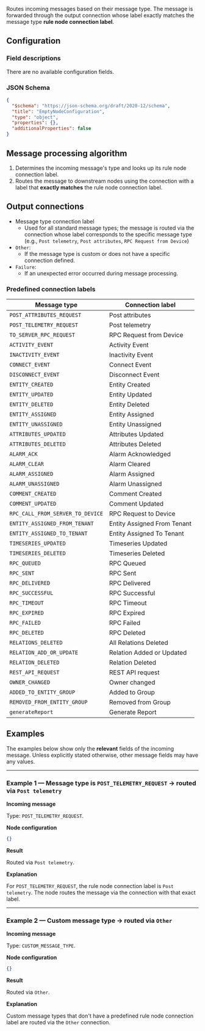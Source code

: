 Routes incoming messages based on their message type. The message is forwarded through the output connection whose label exactly matches the message type **rule node connection
label**.

## Configuration

### Field descriptions

There are no available configuration fields.

### JSON Schema

```json
{
  "$schema": "https://json-schema.org/draft/2020-12/schema",
  "title": "EmptyNodeConfiguration",
  "type": "object",
  "properties": {},
  "additionalProperties": false
}
```

## Message processing algorithm

1. Determines the incoming message's type and looks up its rule node connection label.
2. Routes the message to downstream nodes using the connection with a label that **exactly matches** the rule node connection label.

## Output connections

* Message type connection label
    * Used for all standard message types; the message is routed via the connection whose label corresponds to the specific message type (e.g., `Post telemetry`, `Post attributes`,
      `RPC Request from Device`)
* `Other`:
    * If the message type is custom or does not have a specific connection defined.
* `Failure`:
    * If an unexpected error occurred during message processing.

### Predefined connection labels

| Message type                     | Connection label            |
|----------------------------------|-----------------------------|
| `POST_ATTRIBUTES_REQUEST`        | Post attributes             |
| `POST_TELEMETRY_REQUEST`         | Post telemetry              |
| `TO_SERVER_RPC_REQUEST`          | RPC Request from Device     |
| `ACTIVITY_EVENT`                 | Activity Event              |
| `INACTIVITY_EVENT`               | Inactivity Event            |
| `CONNECT_EVENT`                  | Connect Event               |
| `DISCONNECT_EVENT`               | Disconnect Event            |
| `ENTITY_CREATED`                 | Entity Created              |
| `ENTITY_UPDATED`                 | Entity Updated              |
| `ENTITY_DELETED`                 | Entity Deleted              |
| `ENTITY_ASSIGNED`                | Entity Assigned             |
| `ENTITY_UNASSIGNED`              | Entity Unassigned           |
| `ATTRIBUTES_UPDATED`             | Attributes Updated          |
| `ATTRIBUTES_DELETED`             | Attributes Deleted          |
| `ALARM_ACK`                      | Alarm Acknowledged          |
| `ALARM_CLEAR`                    | Alarm Cleared               |
| `ALARM_ASSIGNED`                 | Alarm Assigned              |
| `ALARM_UNASSIGNED`               | Alarm Unassigned            |
| `COMMENT_CREATED`                | Comment Created             |
| `COMMENT_UPDATED`                | Comment Updated             |
| `RPC_CALL_FROM_SERVER_TO_DEVICE` | RPC Request to Device       |
| `ENTITY_ASSIGNED_FROM_TENANT`    | Entity Assigned From Tenant |
| `ENTITY_ASSIGNED_TO_TENANT`      | Entity Assigned To Tenant   |
| `TIMESERIES_UPDATED`             | Timeseries Updated          |
| `TIMESERIES_DELETED`             | Timeseries Deleted          |
| `RPC_QUEUED`                     | RPC Queued                  |
| `RPC_SENT`                       | RPC Sent                    |
| `RPC_DELIVERED`                  | RPC Delivered               |
| `RPC_SUCCESSFUL`                 | RPC Successful              |
| `RPC_TIMEOUT`                    | RPC Timeout                 |
| `RPC_EXPIRED`                    | RPC Expired                 |
| `RPC_FAILED`                     | RPC Failed                  |
| `RPC_DELETED`                    | RPC Deleted                 |
| `RELATIONS_DELETED`              | All Relations Deleted       |
| `RELATION_ADD_OR_UPDATE`         | Relation Added or Updated   |
| `RELATION_DELETED`               | Relation Deleted            |
| `REST_API_REQUEST`               | REST API request            |
| `OWNER_CHANGED`                  | Owner changed               |
| `ADDED_TO_ENTITY_GROUP`          | Added to Group              |
| `REMOVED_FROM_ENTITY_GROUP`      | Removed from Group          |
| `generateReport`                 | Generate Report             |

## Examples

The examples below show only the **relevant** fields of the incoming message. Unless explicitly stated otherwise, other message fields may have any values.

---

### Example 1 — Message type is `POST_TELEMETRY_REQUEST` → routed via `Post telemetry`

**Incoming message**

Type: `POST_TELEMETRY_REQUEST`.

**Node configuration**

```json
{}
```

**Result**

Routed via `Post telemetry`.

**Explanation**

For `POST_TELEMETRY_REQUEST`, the rule node connection label is `Post telemetry`. The node routes the message via the connection with that exact label.

---

### Example 2 — Custom message type → routed via `Other`

**Incoming message**

Type: `CUSTOM_MESSAGE_TYPE`.

**Node configuration**

```json
{}
```

**Result**

Routed via `Other`.

**Explanation**

Custom message types that don't have a predefined rule node connection label are routed via the `Other` connection.
